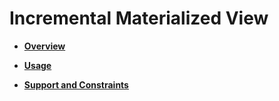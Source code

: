 # Incremental Materialized View<a name="EN-US_TOPIC_0295970206"></a>

-   **[Overview](incremental-materialized-view-overview.md)**  

-   **[Usage](incremental-materialized-view-usage.md)**  

-   **[Support and Constraints](incremental-materialized-view-support-and-constraints.md)**  


